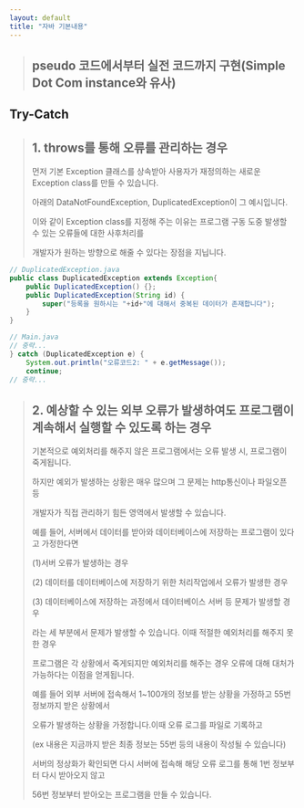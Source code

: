 ```yaml
---
layout: default
title: "자바 기본내용"
---
```


> ## pseudo 코드에서부터 실전 코드까지 구현(Simple Dot Com instance와 유사)
> 
## Try-Catch

> ## 1. throws를 통해 오류를 관리하는 경우
>
> 먼저 기본 Exception 클래스를 상속받아 사용자가 재정의하는 새로운 Exception class를 만들 수 있습니다. 
>
> 아래의 DataNotFoundException, DuplicatedException이 그 예시입니다. 
>
> 이와 같이 Exception class를 지정해 주는 이유는 프로그램 구동 도중 발생할 수 있는 오류들에 대한 사후처리를 
>
> 개발자가 원하는 방향으로 해줄 수 있다는 장점을 지닙니다.

```java
// DuplicatedException.java
public class DuplicatedException extends Exception{
	public DuplicatedException() {};
	public DuplicatedException(String id) {
		super("등록을 원하시는 "+id+"에 대해서 중복된 데이터가 존재합니다");
	}
}

// Main.java
// 중략...
} catch (DuplicatedException e) {
	System.out.println("오류코드2: " + e.getMessage());
	continue;
// 중략...
```

> ## 2. 예상할 수 있는 외부 오류가 발생하여도 프로그램이 계속해서 실행할 수 있도록 하는 경우
> 기본적으로 예외처리를 해주지 않은 프로그램에서는 오류 발생 시, 프로그램이 죽게됩니다. 
>
> 하지만 예외가 발생하는 상황은 매우 많으며 그 문제는 http통신이나 파일오픈 등 
>
> 개발자가 직접 관리하기 힘든 영역에서 발생할 수 있습니다. 
>
> 예를 들어, 서버에서 데이터를 받아와 데이터베이스에 저장하는 프로그램이 있다고 가정한다면 
>
> (1)서버 오류가 발생하는 경우 
>
> (2) 데이터를 데이터베이스에 저장하기 위한 처리작업에서 오류가 발생한 경우 
>
> (3) 데이터베이스에 저장하는 과정에서 데이터베이스 서버 등 문제가 발생할 경우
>
> 라는 세 부분에서 문제가 발생할 수 있습니다. 이때 적절한 예외처리를 해주지 못한 경우 
>
> 프로그램은 각 상황에서 죽게되지만 예외처리를 해주는 경우 오류에 대해 대처가 가능하다는 이점을 얻게됩니다. 
>
> 예를 들어 외부 서버에 접속해서 1~100개의 정보를 받는 상황을 가정하고 55번 정보까지 받은 상황에서 
>
> 오류가 발생하는 상황을 가정합니다.이때 오류 로그를 파일로 기록하고
>
> (ex 내용은 지금까지 받은 최종 정보는 55번 등의 내용이 작성될 수 있습니다) 
>
> 서버의 정상화가 확인되면 다시 서버에 접속해 해당 오류 로그를 통해 1번 정보부터 다시 받아오지 않고 
>
> 56번 정보부터 받아오는  프로그램을 만들 수 있습니다. 
